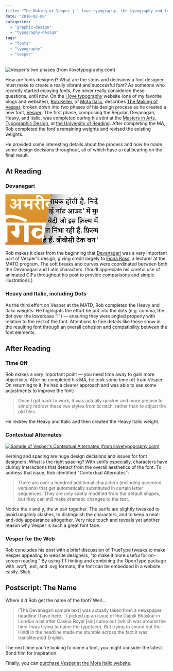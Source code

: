 ```yaml
---
title: "The Making of Vesper | i love typography, the typography and fonts blog"
date: "2010-02-08"
categories: 
  - "graphic-design"
  - "typography-design"
tags: 
  - "fonts"
  - "typography"
  - "vesper"
---
```


![Vesper's two phases (from ilovetypography.com)](images/intro.jpg "Vesper's two phases (from ilovetypography.com)")

How are fonts designed? What are the steps and decisions a font designer must make to create a really vibrant and successful font? As someone who recently started enjoying fonts, I've never really considered these questions, until now. On the [i love typography](http://ilovetypography.com/) website (one of my favorite blogs and websites), [Rob Keller](http://www.motaitalic.com/info/about-us), of [Mota Italic](http://www.motaitalic.com/), describes [The Making of Vesper](http://ilovetypography.com/2009/12/15/font-design-vesper-typeface-devanagari/), broken down into two phases of his design process as he created a new font, [Vesper](http://www.motaitalic.com/fonts/vesper/purchase-vesper/): The first phase, comprising the Regular, Devanagari, Heavy, and Italic, was completed during his stint at the [Masters in Arts, Typographic Design](http://www.reading.ac.uk/typography/pg-taught/typ-pgtmatypefacedesign.aspx), at [the University of Reading](http://www.reading.ac.uk/). After completing the MA, Rob completed the font's remaining weights and revised the existing weights.

He provided some interesting details about the process and how he made some design decisions throughout, all of which have a real bearing on the final result.

## At Reading

### Devanagari

[![Sample Vesper Devanagari script (source: motaitalic.com)](images/VesperDevanagari_sample.png "VesperDevanagari_sample")](https://blog.balinsbooks.com/wp-content/uploads/2010/02/VesperDevanagari_sample.png)

Rob makes it clear from the beginning that [Devanagari](http://www.motaitalic.com/fonts/vesper-devanagari/overview) was a very important part of Vesper's design, giving credit largely to [Fiona Ross](http://new.myfonts.com/person/Fiona_Ross/), a lecturer at the MATD program. The soft breaks and curves were coordinated between both the Devanagari and Latin characters. (You'll appreciate his careful use of animated GIFs throughout his post to provide comparisons and simple illustrations.)

### Heavy and Italic, including Dots

As the third effort on Vesper at the MATD, Rob completed the Heavy and Italic weights. He highlights the effort he put into the dots (e.g. comma, the dot over the lowercase "i") — ensuring they were angled properly with relation to the rest of the font. Attentions to fine details like these show in the resulting font through an overall cohesion and compatibility between the font elements.

## After Reading

### Time Off

Rob makes a very important point — you need time away to gain more objectivity. After he completed his MA, he took some time off from Vesper. On returning to it, he had a clearer approach and was able to see some adjustments to improve the font:

> Once I got back to work, it was actually quicker and more precise to simply redraw these two styles from scratch, rather than to adjust the old files.

He redrew the Heavy and Italic and then created the Heavy Italic weight.

### Contextual Alternates

[![](images/contextual-alts-1.jpg "Sample of Vesper's Contextual Alternates (from ilovetypography.com)")](http://cdn.ilovetypography.com/img/2009/12/contextual-alts-1.jpg)

Kerning and spacing are huge design decisions and issues for font designers. What is the right spacing? With serifs especially, characters have clumsy interactions that detract from the overall aesthetics of the font. To address that issue, Rob identified "Contextual Alternates":

> There are over a hundred additional characters (including accented versions) that get automatically substituted in certain letter sequences. They are only subtly modified from the default shapes, but they can still make dramatic changes to the text.

Notice the v and y, the w pair together. The serifs are slightly tweaked to avoid ungainly clashes, to distinguish the characters, and to keep a neat-and-tidy appearance altogether. Very nice touch and reveals yet another reason why Vesper is such a great font face.

### Vesper for the Web

Rob concludes his post with a brief discussion of TrueType tweaks to make Vesper appealing to website designers, "to make it more useful for on-screen reading." By using TT hinting and combining the OpenType package with .woff, .eot, and .svg formats, the font can be embedded in a website easily. Slick.

## Postscript: The Name

Where did Rob get the name of the font? Well...

> \[The Devanagari sample text\] was actually taken from a newspaper headline I have here… I picked up an issue of the Dainik Bhaskar in London a bit after Casino Royal \[sic\] came out (which was around the time I was trying to name the typeface). But trying to sound out the Hindi in the headline made me stumble across the fact it was transliterated English.

The next time you're looking to name a font, you might consider the latest Bond film for inspiration.

Finally, you can [purchase Vesper at the Mota Italic website](http://www.motaitalic.com/fonts/vesper/purchase-vesper/).
